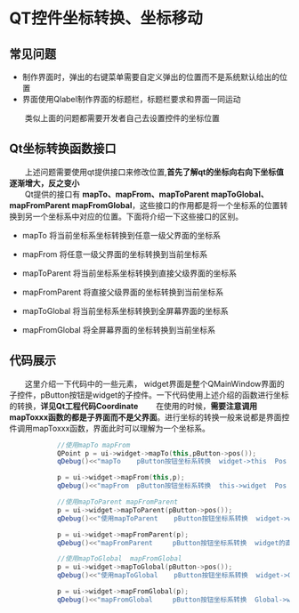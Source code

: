 # QT控件坐标转换、坐标移动

## 常见问题

* 制作界面时，弹出的右键菜单需要自定义弹出的位置而不是系统默认给出的位置
* 界面使用Qlabel制作界面的标题栏，标题栏要求和界面一同运动

&emsp;&emsp;类似上面的问题都需要开发者自己去设置控件的坐标位置

## Qt坐标转换函数接口

&emsp;&emsp;上述问题需要使用qt提供接口来修改位置,**首先了解qt的坐标向右向下坐标值逐渐增大，反之变小**  
&emsp;&emsp;Qt提供的接口有 **mapTo、mapFrom、mapToParent   mapToGlobal、mapFromParent   mapFromGlobal**，这些接口的作用都是将一个坐标系的位置转换到另一个坐标系中对应的位置。下面将介绍一下这些接口的区别。


* mapTo         将当前坐标系坐标转换到任意一级父界面的坐标系
  
* mapFrom       将任意一级父界面的坐标转换到当前坐标系
  
* mapToParent   将当前坐标系坐标转换到直接父级界面的坐标系
  
* mapFromParent 将直接父级界面的坐标转换到当前坐标系
  
* mapToGlobal   将当前坐标系坐标转换到全屏幕界面的坐标系
  
* mapFromGlobal 将全屏幕界面的坐标转换到当前坐标系


## 代码展示
&emsp;&emsp;这里介绍一下代码中的一些元素， widget界面是整个QMainWindow界面的子控件，pButton按钮是widget的子控件。一下代码使用上述介绍的函数进行坐标的转换，**详见Qt工程代码Coordinate**
&emsp;&emsp;在使用的时候，**需要注意调用mapToxxx函数的都是子界面而不是父界面**。进行坐标的转换一般来说都是界面控件调用mapToxxx函数，界面此时可以理解为一个坐标系。


``` C++
            //使用mapTo mapFrom
            QPoint p = ui->widget->mapTo(this,pButton->pos());
            qDebug()<<"mapTo    pButton按钮坐标系转换  widget->this  Pos = "<<p;

            p = ui->widget->mapFrom(this,p);
            qDebug()<<"mapFrom  pButton按钮坐标系转换  this->widget  Pos = "<<p;

            //使用mapToParent mapFromParent
            p = ui->widget->mapToParent(pButton->pos());
            qDebug()<<"使用mapToParent    pButton按钮坐标系转换  widget->widget的直接父级窗口  Pos = "<<p;

            p = ui->widget->mapFromParent(p);
            qDebug()<<"mapFromParent     pButton按钮坐标系转换  widget的直接父级窗口->widget  Pos = "<<p;

            //使用mapToGlobal  mapFromGlobal
            p = ui->widget->mapToGlobal(pButton->pos());
            qDebug()<<"使用mapToGlobal    pButton按钮坐标系转换  widget->Global  Pos = "<<p;

            p = ui->widget->mapFromGlobal(p);
            qDebug()<<"mapFromGlobal     pButton按钮坐标系转换  Global->widget  Pos = "<<p;
```
